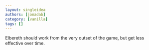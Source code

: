 ```yaml
---
layout: singleidea
authors: [jonadab]
category: [vanilla]
tags: []
---
```

Elbereth should work from the very outset of the game, but get less effective over time.
